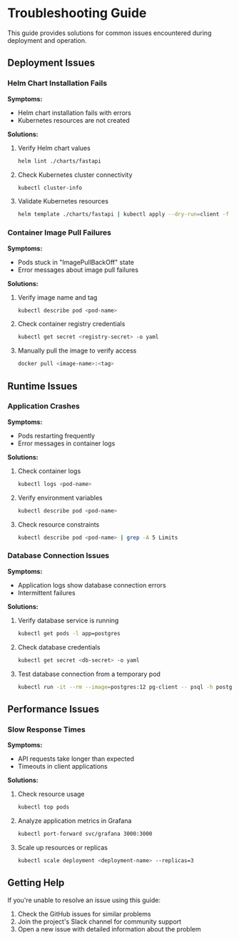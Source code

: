 # Troubleshooting Guide

This guide provides solutions for common issues encountered during deployment and operation.

## Deployment Issues

### Helm Chart Installation Fails

**Symptoms:**
- Helm chart installation fails with errors
- Kubernetes resources are not created

**Solutions:**
1. Verify Helm chart values
   ```bash
   helm lint ./charts/fastapi
   ```

2. Check Kubernetes cluster connectivity
   ```bash
   kubectl cluster-info
   ```

3. Validate Kubernetes resources
   ```bash
   helm template ./charts/fastapi | kubectl apply --dry-run=client -f -
   ```

### Container Image Pull Failures

**Symptoms:**
- Pods stuck in "ImagePullBackOff" state
- Error messages about image pull failures

**Solutions:**
1. Verify image name and tag
   ```bash
   kubectl describe pod <pod-name>
   ```

2. Check container registry credentials
   ```bash
   kubectl get secret <registry-secret> -o yaml
   ```

3. Manually pull the image to verify access
   ```bash
   docker pull <image-name>:<tag>
   ```

## Runtime Issues

### Application Crashes

**Symptoms:**
- Pods restarting frequently
- Error messages in container logs

**Solutions:**
1. Check container logs
   ```bash
   kubectl logs <pod-name>
   ```

2. Verify environment variables
   ```bash
   kubectl describe pod <pod-name>
   ```

3. Check resource constraints
   ```bash
   kubectl describe pod <pod-name> | grep -A 5 Limits
   ```

### Database Connection Issues

**Symptoms:**
- Application logs show database connection errors
- Intermittent failures

**Solutions:**
1. Verify database service is running
   ```bash
   kubectl get pods -l app=postgres
   ```

2. Check database credentials
   ```bash
   kubectl get secret <db-secret> -o yaml
   ```

3. Test database connection from a temporary pod
   ```bash
   kubectl run -it --rm --image=postgres:12 pg-client -- psql -h postgres -U postgres
   ```

## Performance Issues

### Slow Response Times

**Symptoms:**
- API requests take longer than expected
- Timeouts in client applications

**Solutions:**
1. Check resource usage
   ```bash
   kubectl top pods
   ```

2. Analyze application metrics in Grafana
   ```bash
   kubectl port-forward svc/grafana 3000:3000
   ```

3. Scale up resources or replicas
   ```bash
   kubectl scale deployment <deployment-name> --replicas=3
   ```

## Getting Help

If you're unable to resolve an issue using this guide:

1. Check the GitHub issues for similar problems
2. Join the project's Slack channel for community support
3. Open a new issue with detailed information about the problem
